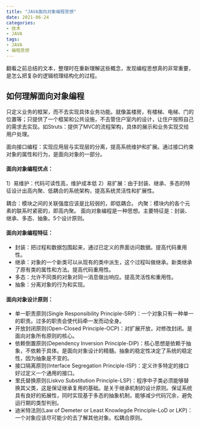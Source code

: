```yaml
---
title: "JAVA面向对象编程思想"
date: 2021-06-24
categories:
- 技术
- JAVA
tags:
- JAVA
- 编程思想
---
```


翻看之前总结的文本，整理时在重新理解这些概念，发现编程思想真的非常重要，是怎么把复杂的逻辑梳理结构化的过程。

<!-- more -->

## 如何理解面向对象编程
只定义业务的框架，而不去实现具体业务功能。就像盖楼房，有楼梯、电梯、门的位置等；只提供了一个框架和公共设施，不去管住户室内的设计，让住户按照自己的需求去实现。如Struts：提供了MVC的流程架构，具体的展示和业务实现交给用户处理。

面向接口编程：实现应用层与实现层的分离，提高系统维护和扩展。通过接口约束对象的属性和行为，是面向对象的一部分。

#### 面向对象编程优点：
1）易维护：代码可读性高，维护成本低
2）易扩展：由于封装、继承、多态的特征设计出高内聚、低耦合的系统架构，提高系统灵活性和扩展性。

耦合：模块之间的关联强度应该是比较弱的，即低耦合。
内聚：模块内的各个元素的联系时紧密的，即高内聚。
面向对象编程是一种思想。主要特征是：封装、继承、多态、抽象。5个设计原则。

#### 面向对象编程特征：
* 封装：把过程和数据包围起来，通过已定义的界面访问数据。提高代码重用性。
* 继承：对象的一个新类可以从现有的类中派生，这个过程叫做继承。新类继承了原有类的属性和方法。提高代码重用性。
* 多态：允许不同类的对象对同一消息做出响应。提高灵活性和重用性。
* 抽象：分离对象的行为和实现。

#### 面向对象设计原则：

* 单一职责原则(Single Responsibility Principle-SRP)：一个对象只有一种单一的职责。过多的职责会使代码牵一发而动全身。
* 开放封闭原则(Open-Closed Principle-OCP)：对扩展开放，对修改封闭。是面向对象所有原则的核心。
* 依赖倒置原则(Dependency Inversion Principle-DIP)：核心思想是依赖于抽象，不依赖于具体。是面向对象设计的精髓。抽象的稳定性决定了系统的稳定性，因为抽象是不变的。
* 接口隔离原则(Interface Segregation Principle-ISP)：定义许多特定的接口好过定义一个通用的接口。
* 里氏替换原则(Liskvo Substitution Principle-LSP)：程序中子类必须能够替换其父类，这是保证继承复用的基础。是关于继承机制的设计原则。保证系统具有良好的拓展性，同时实现基于多态的抽象机制，能够减少代码冗余，避免运行期的类型判别。
* 迪米特法则(Law of Demeter or Least Knowlegde Principle-LoD or LKP)：一个对象应该尽可能少的去了解其他对象。松耦合原则。



